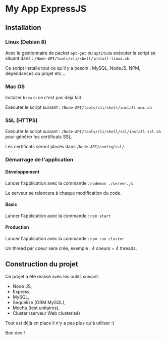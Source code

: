 # My App ExpressJS## Installation### Linux (Debian 8)Avec le gestionnaire de packet `apt-get` ou `aptitude` exécuter le script se situant dans : `/Node-API/tools/cli/shell/install-linux.sh`.Ce script installe tout ce qu'il y a besoin : MySQL, NodeJS, NPM, dépendances du projet etc...### Mac OSInstaller `brew` si ce n'est pas déjà fait.Exécuter le script suivant : `/Node-API/tools/cli/shell/install-mac.sh`### SSL (HTTPS)Exécuter le script suivant : `/Node-API/tools/cli/shell/ssl/install-ssl.sh` pour générer les certificats SSL.Les certificats seront placés dans `/Node-API/config/ssl/`.### Démarrage de l'application#### DéveloppementLancer l'application avec la commande : `nodemon ./server.js`Le serveur se relancera à chaque modification du code.#### BasicLancer l'application avec la commande : `npm start`#### ProductionLancer l'application avec la commande : `npm run cluster`Un thread par coeur sera crée, exemple : 4 coeurs = 4 threads.## Construction du projetCe projet a été réalisé avec les outils suivant.* Node JS,* Express,* MySQL,* Sequelize (ORM MySQL),* Mocha (test unitaires),* Cluster (serveur Web clusterisé)Tout est déjà en place il n'y a pas plus qu'à utiliser :)Bon dev !